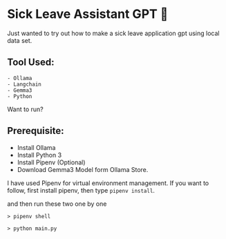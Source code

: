 # Sick Leave Assistant GPT 🤮

Just wanted to try out how to make a sick leave application gpt using local data set.


## Tool Used:
    - Ollama
    - Langchain
    - Gemma3
    - Python


Want to run?

## Prerequisite:
- Install Ollama
- Install Python 3
- Install Pipenv (Optional)
- Download Gemma3 Model form Ollama Store.


I have used Pipenv for virtual environment management. If you want to follow, first install pipenv, then type `pipenv install`.

and then run these two one by one

`> pipenv shell`

`> python main.py`

